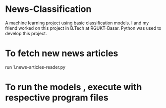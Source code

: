 # News-Classification
A machine learning project using basic classification models. I and my friend worked on this project in B.Tech at RGUKT-Basar.  Python was used to develop this project.

# To fetch new news articles 
run 1.news-articles-reader.py
# To run the models , execute with respective program files
